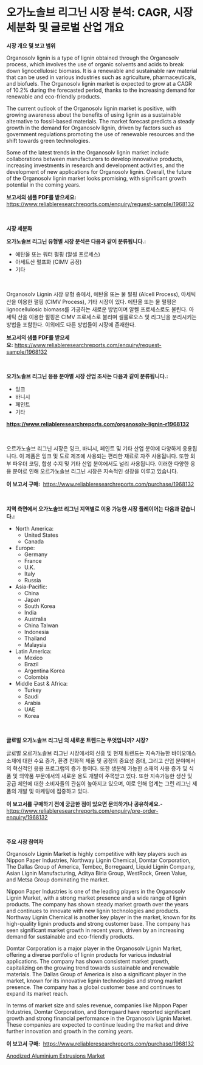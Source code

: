 <p><h1>오가노솔브 리그닌 시장 분석: CAGR, 시장 세분화 및 글로벌 산업 개요</h1></p><p><strong>시장 개요 및 보고 범위</strong></p>
<p><p>Organosolv lignin is a type of lignin obtained through the Organosolv process, which involves the use of organic solvents and acids to break down lignocellulosic biomass. It is a renewable and sustainable raw material that can be used in various industries such as agriculture, pharmaceuticals, and biofuels. The Organosolv lignin market is expected to grow at a CAGR of 10.2% during the forecasted period, thanks to the increasing demand for renewable and eco-friendly products.</p><p>The current outlook of the Organosolv lignin market is positive, with growing awareness about the benefits of using lignin as a sustainable alternative to fossil-based materials. The market forecast predicts a steady growth in the demand for Organosolv lignin, driven by factors such as government regulations promoting the use of renewable resources and the shift towards green technologies.</p><p>Some of the latest trends in the Organosolv lignin market include collaborations between manufacturers to develop innovative products, increasing investments in research and development activities, and the development of new applications for Organosolv lignin. Overall, the future of the Organosolv lignin market looks promising, with significant growth potential in the coming years.</p></p>
<p><strong>보고서의 샘플 PDF를 받으세요:</strong> <a href="https://www.reliableresearchreports.com/enquiry/request-sample/1968132">https://www.reliableresearchreports.com/enquiry/request-sample/1968132</a></p>
<p>&nbsp;</p>
<p><strong>시장 세분화</strong></p>
<p><strong>오가노솔브 리그닌 유형별 시장 분석은 다음과 같이 분류됩니다.:</strong></p>
<p><ul><li>에탄올 또는 워터 펄핑 (알셀 프로세스)</li><li>아세트산 펄프화 (CIMV 공정)</li><li>기타</li></ul></p>
<p>&nbsp;</p>
<p><p>Organosolv Lignin 시장 유형 중에서, 에탄올 또는 물 펄핑 (Alcell Process), 아세틱 산을 이용한 펄핑 (CIMV Process), 기타 시장이 있다. 에탄올 또는 물 펄핑은 lignocellulosic biomass를 가공하는 새로운 방법이며 알켈 프로세스로도 불린다. 아세틱 산을 이용한 펄핑은 CIMV 프로세스로 불리며 셀룰로오스 및 리그닌을 분리시키는 방법을 포함한다. 이외에도 다른 방법들이 시장에 존재한다.</p></p>
<p><strong>보고서의 샘플 PDF를 받으세요:</strong>&nbsp;<a href="https://www.reliableresearchreports.com/enquiry/request-sample/1968132">https://www.reliableresearchreports.com/enquiry/request-sample/1968132</a></p>
<p>&nbsp;</p>
<p><strong> 오가노솔브 리그닌 응용 분야별 시장 산업 조사는 다음과 같이 분류됩니다.:</strong></p>
<p><ul><li>잉크</li><li>바니시</li><li>페인트</li><li>기타</li></ul></p>
<p><strong><a href="https://www.reliableresearchreports.com/organosolv-lignin-r1968132">https://www.reliableresearchreports.com/organosolv-lignin-r1968132</a></strong></p>
<p>&nbsp;</p>
<p><p>오르가노솔브 리그닌 시장은 잉크, 바니시, 페인트 및 기타 산업 분야에 다양하게 응용됩니다. 이 제품은 잉크 및 도료 제조에 사용되는 편리한 재료로 자주 사용됩니다. 또한 외부 파우더 코팅, 합성 수지 및 기타 산업 분야에서도 널리 사용됩니다. 이러한 다양한 응용 분야로 인해 오르가노솔브 리그닌 시장은 지속적인 성장을 이루고 있습니다.</p></p>
<p><strong>이 보고서 구매:</strong>&nbsp; <a href="https://www.reliableresearchreports.com/purchase/1968132">https://www.reliableresearchreports.com/purchase/1968132</a></p>
<p>&nbsp;</p>
<p><strong>지역 측면에서 오가노솔브 리그닌 지역별로 이용 가능한 시장 플레이어는 다음과 같습니다.:</strong></p>
<p><ul>
    <li>
        North America:
        <ul>
            <li>United States</li>
            <li>Canada</li>
        </ul>
    </li>
    <li>
        Europe:
        <ul>
            <li>Germany</li>
            <li>France</li>
            <li>U.K.</li>
            <li>Italy</li>
            <li>Russia</li>
        </ul>
    </li>
    <li>
        Asia-Pacific:
        <ul>
            <li>China</li>
            <li>Japan</li>
            <li>South Korea</li>
            <li>India</li>
            <li>Australia</li>
            <li>China Taiwan</li>
            <li>Indonesia</li>
            <li>Thailand</li>
            <li>Malaysia</li>
        </ul>
    </li>
    <li>
        Latin America:
        <ul>
            <li>Mexico</li>
            <li>Brazil</li>
            <li>Argentina Korea</li>
            <li>Colombia</li>
        </ul>
    </li>
    <li>
        Middle East & Africa:
        <ul>
            <li>Turkey</li>
            <li>Saudi</li>
            <li>Arabia</li>
            <li>UAE</li>
            <li>Korea</li>
        </ul>
    </li>
    </ul></p>
<p>&nbsp;</p>
<p><strong>글로벌 오가노솔브 리그닌 의 새로운 트렌드는 무엇입니까? 시장?</strong></p>
<p><p>글로벌 오르가노솔브 리그닌 시장에서의 신흥 및 현재 트렌드는 지속가능한 바이오매스 소재에 대한 수요 증가, 환경 친화적 제품 및 공정의 중요성 증대, 그리고 산업 분야에서의 혁신적인 응용 프로그램의 증가 등이다. 또한 생분해 가능한 소재의 사용 증가 및 식품 및 의약품 부문에서의 새로운 용도 개발이 주목받고 있다. 또한 지속가능한 생산 및 공급 체인에 대한 소비자들의 관심이 높아지고 있으며, 이로 인해 업계는 그린 리그닌 제품의 개발 및 마케팅에 집중하고 있다.</p></p>
<p><strong>이 보고서를 구매하기 전에 궁금한 점이 있으면 문의하거나 공유하세요.</strong>- <a href="https://www.reliableresearchreports.com/enquiry/pre-order-enquiry/1968132">https://www.reliableresearchreports.com/enquiry/pre-order-enquiry/1968132</a></p>
<p>&nbsp;</p>
<p><strong>주요 시장 참여자</strong></p>
<p><p>Organosolv Lignin Market is highly competitive with key players such as Nippon Paper Industries, Northway Lignin Chemical, Domtar Corporation, The Dallas Group of America, Tembec, Borregaard, Liquid Lignin Company, Asian Lignin Manufacturing, Aditya Birla Group, WestRock, Green Value, and Metsa Group dominating the market.</p><p>Nippon Paper Industries is one of the leading players in the Organosolv Lignin Market, with a strong market presence and a wide range of lignin products. The company has shown steady market growth over the years and continues to innovate with new lignin technologies and products. Northway Lignin Chemical is another key player in the market, known for its high-quality lignin products and strong customer base. The company has seen significant market growth in recent years, driven by an increasing demand for sustainable and eco-friendly products.</p><p>Domtar Corporation is a major player in the Organosolv Lignin Market, offering a diverse portfolio of lignin products for various industrial applications. The company has shown consistent market growth, capitalizing on the growing trend towards sustainable and renewable materials. The Dallas Group of America is also a significant player in the market, known for its innovative lignin technologies and strong market presence. The company has a global customer base and continues to expand its market reach.</p><p>In terms of market size and sales revenue, companies like Nippon Paper Industries, Domtar Corporation, and Borregaard have reported significant growth and strong financial performance in the Organosolv Lignin Market. These companies are expected to continue leading the market and drive further innovation and growth in the coming years.</p></p>
<p><strong>이 보고서 구매:</strong>&nbsp;&nbsp;<a href="https://www.reliableresearchreports.com/purchase/1968132">https://www.reliableresearchreports.com/purchase/1968132</a></p>
<p><p><a href="https://cautious-neon-760.notion.site/Global-Anodized-Aluminium-Extrusions-Market-by-Types-Applications-and-Major-Players-with-Regional-20758f8ece8e4c82890d686b209cfc3f">Anodized Aluminium Extrusions Market</a></p></p>